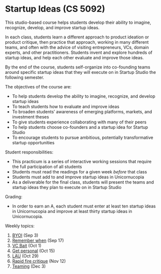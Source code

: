 # Startup Ideas (CS 5092)

This studio-based course helps students develop their ability to imagine, recognize, develop, and improve startup ideas. 

In each class, students learn a different approach to product ideation or product critique, then practice that approach, working in many different teams, and often with the advice of visiting entrepreneurs, VCs, domain experts, and other practitioners. Students invent and explore hundreds of startup ideas, and help each other evaluate and improve those ideas.

By the end of the course, students self-organize into co-founding teams around specific startup ideas that they will execute on in Startup Studio the following semester.

The objectives of the course are:

* To help students develop the ability to imagine, recognize, and develop startup ideas
* To teach students how to evaluate and improve ideas
* To broaden students’ awareness of emerging platforms, markets, and investment theses
* To give students experience collaborating with many of their peers
* To help students choose co-founders and a startup idea for Startup Studio
* To encourage students to pursue ambitious, potentially transformative startup opportunities

Student responsibilities:

* This practicum is a series of interactive working sessions that require the full participation of all students
* Students must read the readings for a given week *before* that class
* Students must add to and improve startup ideas in Unicornucopia
* As a deliverable for the final class, students will present the teams and startup ideas they plan to execute on in Startup Studio

Grading:

* In order to earn an A, each student must enter at least ten startup ideas in Unicornucopia and improve at least thirty startup ideas in Unicornucopia.

Weekly topics:

1. [BYOI](https://github.com/cornelltech/startup-ideas/wiki#week-1-byoi-bring-your-own-ideas) (Sep 3)
1. [Remember when](https://github.com/cornelltech/startup-ideas/wiki#week-2-remember-when) (Sep 17)
1. [VC Bait](https://github.com/cornelltech/startup-ideas/wiki#week-3-vc-bait) (Oct 1)
1. [Get personal](https://github.com/cornelltech/startup-ideas/wiki#week-4-get-personal) (Oct 15)
1. [LAU](https://github.com/cornelltech/startup-ideas/wiki#week-5-lau-live-action-unicornucopia) (Oct 29)
1. [Rapid fire critique](https://github.com/cornelltech/startup-ideas/wiki#week-6-rapid-fire-critique) (Nov 12)
1. [Teaming](https://github.com/cornelltech/startup-ideas/wiki#week-7-teaming) (Dec 3)
